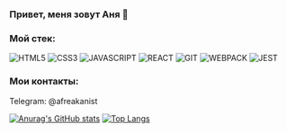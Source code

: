 ### Привет, меня зовут Аня 👋

<!--
**afreakanist/afreakanist** is a ✨ _special_ ✨ repository because its `README.md` (this file) appears on your GitHub profile.

Here are some ideas to get you started:

- 🔭 I’m currently working on ...
- 🌱 I’m currently learning ...
- 👯 I’m looking to collaborate on ...
- 🤔 I’m looking for help with ...
- 💬 Ask me about ...
- 📫 How to reach me: ...
- 😄 Pronouns: ...
- ⚡ Fun fact: ...
-->

### Мой стек:

![HTML5](https://img.shields.io/badge/-HTML5-090909?style=for-the-badge&logo=HTML5)
![CSS3](https://img.shields.io/badge/-CSS3-090909?style=for-the-badge&logo=CSS3)
![JAVASCRIPT](https://img.shields.io/badge/-JAVASCRIPT-090909?style=for-the-badge&logo=JAVASCRIPT)
![REACT](https://img.shields.io/badge/-REACT-090909?style=for-the-badge&logo=REACT)
![GIT](https://img.shields.io/badge/-GIT-090909?style=for-the-badge&logo=GIT)
![WEBPACK](https://img.shields.io/badge/-WEBPACK-090909?style=for-the-badge&logo=WEBPACK)
![JEST](https://img.shields.io/badge/-JEST-090909?style=for-the-badge&logo=JEST)

### Мои контакты:

Telegram: @afreakanist

[![Anurag's GitHub stats](https://github-readme-stats.vercel.app/api?username=afreakanist&show_icons=true)](https://github.com/afreakanist/github-readme-stats)
[![Top Langs](https://github-readme-stats.vercel.app/api/top-langs/?username=afreakanist&layout=compact)](https://github.com/afreakanist/github-readme-stats)
